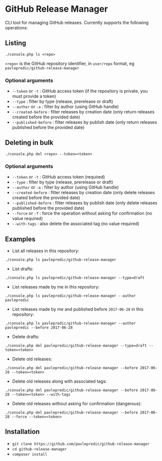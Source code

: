 # GitHub Release Manager

CLI tool for managing GitHub releases. Currently supports the following operations:

## Listing

`./console.php ls <repo>`

`<repo>` is the GitHub repository identifier, in `user/repo` format, eg `pavlepredic/github-release-manager`

### Optional arguments

- `--token` or `-t` : GitHub access token (if the repository is private, you must provide a token)
- `--type` : filter by type (release, prerelease or draft)
- `--author` or `-a` : filter by author (using GitHub handle)
- `--created-before` : filter releases by creation date (only return releases created before the provided date)
- `--published-before` : filter releases by publish date (only return releases published before the provided date)

## Deleting in bulk

`./console.php del <repo> --token=<token>`

### Optional arguments

- `--token` or `-t` : GitHub access token (required)
- `--type` : filter by type (release, prerelease or draft)
- `--author` or `-a` : filter by author (using GitHub handle)
- `--created-before` : filter releases by creation date (only delete releases created before the provided date)
- `--published-before` : filter releases by publish date (only delete releases published before the provided date)
- `--force` or `-f` : force the operation without asking for confirmation (no value required)
- `--with-tags` : also delete the associated tag (no value required)

## Examples

- List all releases in this repository:

`./console.php ls pavlepredic/github-release-manager`

- List drafts:

`./console.php ls pavlepredic/github-release-manager --type=draft`

- List releases made by me in this repository:

`./console.php ls pavlepredic/github-release-manager --author pavlepredic`

- List releases made by me and published before `2017-06-28` in this repository:

`./console.php ls pavlepredic/github-release-manager --author pavlepredic --before 2017-06-28`

- Delete drafts:

`./console.php del pavlepredic/github-release-manager --type=draft --token=<token>`

- Delete old releases:

`./console.php del pavlepredic/github-release-manager --before 2017-06-28 --token=<token>`

- Delete old releases along with associated tags:

`./console.php del pavlepredic/github-release-manager --before 2017-06-28 --token=<token> --with-tags`

- Delete old releases without asking for confirmation (dangerous):

`./console.php del pavlepredic/github-release-manager --before 2017-06-28 --force --token=<token>`

## Installation

- `git clone https://github.com/pavlepredic/github-release-manager`
- `cd github-release-manager`
- `composer install`
